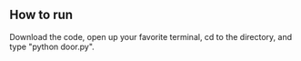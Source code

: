 ## How to run


Download the code, open up your favorite terminal, cd to the directory, and type "python door.py".
